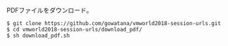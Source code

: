 PDFファイルをダウンロード。

```
$ git clone https://github.com/gowatana/vmworld2018-session-urls.git
$ cd vmworld2018-session-urls/download_pdf/
$ sh download_pdf.sh
```
